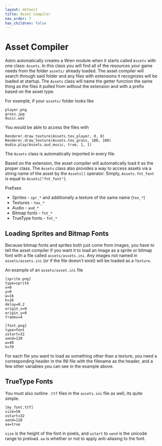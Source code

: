 ```yaml
---
layout: default
title: Asset Compiler
nav_order: 7
has_children: false
---
```



# Asset Compiler
Astro automatically creates a Wren module when it starts called `Assets` with one class:
`Assets`. In this class you will find all of the resources your game needs from the folder
`assets/` already loaded. The asset compiler will search through said folder and any
files with extensions it recognizes will be loaded at startup. The `Assets` class will
name the getter function the same thing as the files it pulled from without the extension and
with a prefix based on the asset type.

For example, if your `assets/` folder looks like

    player.png
    grass.jpg
    music.wav

You would be able to access the files with

    Renderer.draw_texture(Assets.tex_player, 0, 0)
    Renderer.draw_texture(Assets.tex_grass, 100, 100)
    Audio.play(Assets.aud_music, true, 1, 1)
    
The `Assets` class is automatically imported in every file.

Based on the extension, the asset compiler will automatically load it as the proper class.
The `Assets` class also provides a way to access assets via a string name of the asset by the
`Assets[]` operator. Simply, `Assets.fnt_font` is equal to `Assets["fnt_font"]`.

Prefixes

 + Sprites - `spr_*` and additionally a texture of the same name (`tex_*`)
 + Textures - `tex_*`
 + Audio - `aud_*`
 + Bitmap fonts - `fnt_*`
 + TrueType fonts - `fnt_*`

## Loading Sprites and Bitmap Fonts
Because bitmap fonts and sprites both just come from images, you have to tell the asset compiler
if you want it to load an image as a sprite or bitmap font with a file called `assets/assets.ini`.
Any images not named in `assets/assets.ini` (or if the file doesn't exist) will be loaded as a
`Texture`.

An example of an `assets/asset.ini` file

    [sprite.png]
    type=sprite
    x=0
    y=0
    w=16
    h=16
    delay=0.2
    origin_x=0
    origin_y=0
    frames=4
    
    [font.png]
    type=font
    ustart=32
    uend=128
    w=40
    h=70

For each file you want to load as something other than a texture, you need a corresponding
header in the INI file with the filename as the header, and a few other variables you can
see in the example above.

## TrueType Fonts
You must also outline `.ttf` files in the `assets.ini` file as well, its quite simple.

    [my_font.ttf]
    size=50
    ustart=32
    uend=128
    aa=true

`size` is the height of the font in pixels, and `ustart` to `uend` is the unicode range to
preload. `aa` is whether or not to apply anti-aliasing to the font.

